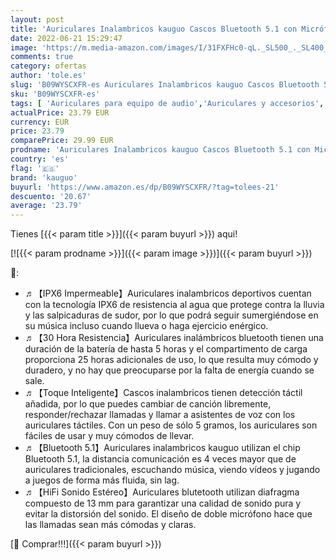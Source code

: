 ```yaml
---
layout: post
title: 'Auriculares Inalambricos kauguo Cascos Bluetooth 5.1 con Micrófono HiFi Estéreo Control Táctil IPX6 Impermeable 30 Hora USB-C Carga Rápida para iPhone Huawei Xiaomi Samsung Android Negro '
date: 2022-06-21 15:29:47
image: 'https://m.media-amazon.com/images/I/31FXFHc0-qL._SL500_._SL400_.jpg'
comments: true
category: ofertas
author: 'tole.es'
slug: 'B09WYSCXFR-es Auriculares Inalambricos kauguo Cascos Bluetooth 5.1 con...'
sku: 'B09WYSCXFR-es'
tags: [ 'Auriculares para equipo de audio','Auriculares y accesorios','Electrónica','iphone','kauguo','🇪🇸', ]
actualPrice: 23.79 EUR
currency: EUR
price: 23.79
comparePrice: 29.99 EUR
prodname: 'Auriculares Inalambricos kauguo Cascos Bluetooth 5.1 con Micrófono HiFi Estéreo Control Táctil IPX6 Impermeable 30 Hora USB-C Carga Rápida para iPhone Huawei Xiaomi Samsung Android Negro '
country: 'es'
flag: '🇪🇸'
brand: 'kauguo'
buyurl: 'https://www.amazon.es/dp/B09WYSCXFR/?tag=tolees-21'
descuento: '20.67'
average: '23.79'
---
```


Tienes [{{< param title >}}]({{< param buyurl >}}) aqui!

[![{{< param prodname >}}]({{< param image >}})]({{< param buyurl >}})

🔎:

- ♬【IPX6 Impermeable】Auriculares inalambricos deportivos cuentan con la tecnología IPX6 de resistencia al agua que protege contra la lluvia y las salpicaduras de sudor, por lo que podrá seguir sumergiéndose en su música incluso cuando llueva o haga ejercicio enérgico.
- ♬【30 Hora Resistencia】Auriculares inalámbricos bluetooth tienen una duración de la batería de hasta 5 horas y el compartimento de carga proporciona 25 horas adicionales de uso, lo que resulta muy cómodo y duradero, y no hay que preocuparse por la falta de energía cuando se sale.
- ♬【Toque Inteligente】Cascos inalambricos tienen detección táctil añadida, por lo que puedes cambiar de canción libremente, responder/rechazar llamadas y llamar a asistentes de voz con los auriculares táctiles. Con un peso de sólo 5 gramos, los auriculares son fáciles de usar y muy cómodos de llevar.
- ♬【Bluetooth 5.1】Auriculares inalambricos kauguo utilizan el chip Bluetooth 5.1, la distancia comunicación es 4 veces mayor que de auriculares tradicionales, escuchando música, viendo vídeos y jugando a juegos de forma más fluida, sin lag.
- ♬【HiFi Sonido Estéreo】Auriculares blutetooth utilizan diafragma compuesto de 13 mm para garantizar una calidad de sonido pura y evitar la distorsión del sonido. El diseño de doble micrófono hace que las llamadas sean más cómodas y claras.

[🛒 Comprar!!!]({{< param buyurl >}})
